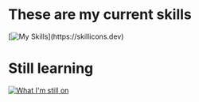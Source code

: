 

# These are my current skills
[![My Skills](https://skillicons.dev/icons?i=py,java,html,css,)](https://skillicons.dev)
# Still learning
[![What I'm still on](https://skillicons.dev/icons?i=c)](https://skillicons.dev)
